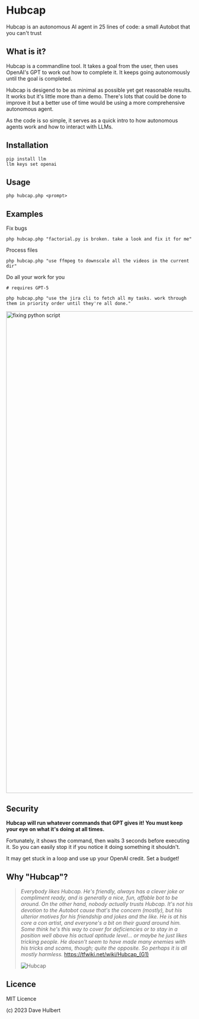 # Hubcap
Hubcap is an autonomous AI agent in 25 lines of code: a small Autobot that you can't trust

## What is it?

Hubcap is a commandline tool. It takes a goal from the user, then uses OpenAI's GPT to work out how to complete it.
It keeps going autonomously until the goal is completed.

Hubcap is desigend to be as minimal as possible yet get reasonable results. It works but it's little more than a demo.
There's lots that could be done to improve it but a better use of time would be using a more comprehensive
autonomous agent.

As the code is so simple, it serves as a quick intro to how autonomous agents work and how to interact with LLMs.

## Installation

    pip install llm
    llm keys set openai

## Usage

`php hubcap.php <prompt>`

## Examples

Fix bugs

    php hubcap.php "factorial.py is broken. take a look and fix it for me"

Process files

    php hubcap.php "use ffmpeg to downscale all the videos in the current dir"

Do all your work for you

    # requires GPT-5
    
    php hubcap.php "use the jira cli to fetch all my tasks. work through them in priority order until they're all done."

<img width="1301" alt="fixing python script" src="https://github.com/dave1010/hubcap/assets/50682/1e6a535f-a03f-4e2f-9cb1-d23b412efeca">



## Security

**Hubcap will run whatever commands that GPT gives it! You must keep your eye on what it's doing at all times.**

Fortunately, it shows the command, then waits 3 seconds before executing it. So you can easily stop it if you notice it doing something it shouldn't.

It may get stuck in a loop and use up your OpenAI credit. Set a budget!

## Why "Hubcap"?

> _Everybody likes Hubcap. He's friendly, always has a clever joke or compliment ready, and is generally a nice, fun, affable bot to be around. On the other hand, nobody actually trusts Hubcap. It's not his devotion to the Autobot cause that's the concern (mostly), but his ulterior motives for his friendship and jokes and the like. He is at his core a con artist, and everyone's a bit on their guard around him. Some think he's this way to cover for deficiencies or to stay in a position well above his actual aptitude level... or maybe he just likes tricking people. He doesn't seem to have made many enemies with his tricks and scams, though; quite the opposite. So perhaps it is all mostly harmless._
> https://tfwiki.net/wiki/Hubcap_(G1)
> 
> ![Hubcap](https://github.com/dave1010/hubcap/assets/50682/ce83ca64-1236-45b8-9725-523a864b030a)

## Licence

MIT Licence

(c) 2023 Dave Hulbert
